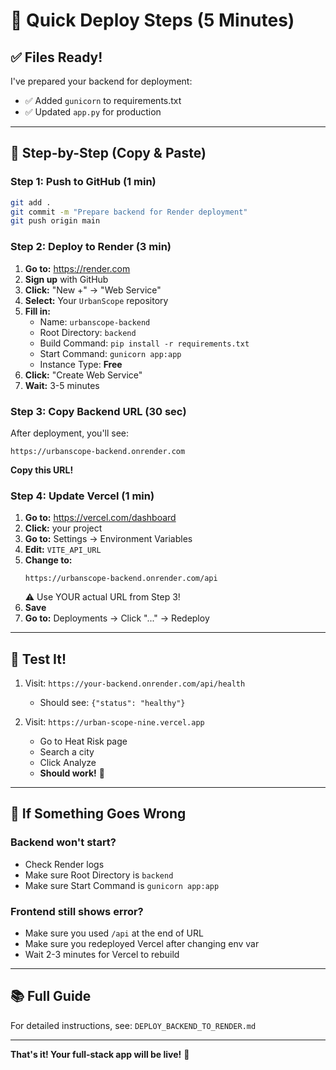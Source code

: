 # 🚀 Quick Deploy Steps (5 Minutes)

## ✅ Files Ready!

I've prepared your backend for deployment:
- ✅ Added `gunicorn` to requirements.txt
- ✅ Updated `app.py` for production

---

## 📝 Step-by-Step (Copy & Paste)

### **Step 1: Push to GitHub** (1 min)
```bash
git add .
git commit -m "Prepare backend for Render deployment"
git push origin main
```

### **Step 2: Deploy to Render** (3 min)

1. **Go to:** https://render.com
2. **Sign up** with GitHub
3. **Click:** "New +" → "Web Service"
4. **Select:** Your `UrbanScope` repository
5. **Fill in:**
   - Name: `urbanscope-backend`
   - Root Directory: `backend`
   - Build Command: `pip install -r requirements.txt`
   - Start Command: `gunicorn app:app`
   - Instance Type: **Free**
6. **Click:** "Create Web Service"
7. **Wait:** 3-5 minutes

### **Step 3: Copy Backend URL** (30 sec)

After deployment, you'll see:
```
https://urbanscope-backend.onrender.com
```

**Copy this URL!**

### **Step 4: Update Vercel** (1 min)

1. **Go to:** https://vercel.com/dashboard
2. **Click:** your project
3. **Go to:** Settings → Environment Variables
4. **Edit:** `VITE_API_URL`
5. **Change to:**
   ```
   https://urbanscope-backend.onrender.com/api
   ```
   ⚠️ Use YOUR actual URL from Step 3!
6. **Save**
7. **Go to:** Deployments → Click "..." → Redeploy

---

## 🎯 Test It!

1. Visit: `https://your-backend.onrender.com/api/health`
   - Should see: `{"status": "healthy"}`

2. Visit: `https://urban-scope-nine.vercel.app`
   - Go to Heat Risk page
   - Search a city
   - Click Analyze
   - **Should work!** 🎉

---

## 🔧 If Something Goes Wrong

### Backend won't start?
- Check Render logs
- Make sure Root Directory is `backend`
- Make sure Start Command is `gunicorn app:app`

### Frontend still shows error?
- Make sure you used `/api` at the end of URL
- Make sure you redeployed Vercel after changing env var
- Wait 2-3 minutes for Vercel to rebuild

---

## 📚 Full Guide

For detailed instructions, see: `DEPLOY_BACKEND_TO_RENDER.md`

---

**That's it! Your full-stack app will be live!** 🚀
